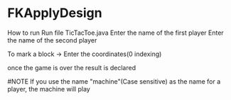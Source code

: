 # FKApplyDesign


How to run
Run file TicTacToe.java
Enter the name of the first player
Enter the name of the second player

To mark a block -> Enter the coordinates(0 indexing)

once the game is over the result is declared

#NOTE
If you use the name "machine"(Case sensitive) as the name for a player, the machine will play
